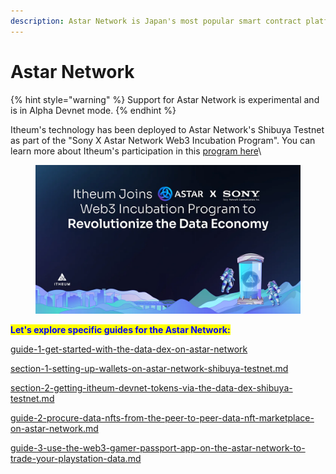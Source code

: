 ```yaml
---
description: Astar Network is Japan's most popular smart contract platform.
---
```


# Astar Network

{% hint style="warning" %}
Support for Astar Network is experimental and is in Alpha Devnet mode.
{% endhint %}

Itheum's technology has been deployed to Astar Network's Shibuya Testnet as part of the "Sony X Astar Network Web3 Incubation Program". You can learn more about Itheum's participation in this [program here](https://medium.com/itheum-newsletter/empowering-data-ownership-itheum-joins-sony-x-astar-network-web3-incubation-program-to-4768bb4fcba1)\


<figure><img src="../../../../.gitbook/assets/image (17).png" alt=""><figcaption></figcaption></figure>



<mark style="color:blue;">**Let's explore specific guides for the Astar Network:**</mark>

[guide-1-get-started-with-the-data-dex-on-astar-network](guide-1-get-started-with-the-data-dex-on-astar-network/ "mention")

&#x20;   [section-1-setting-up-wallets-on-astar-network-shibuya-testnet.md](guide-1-get-started-with-the-data-dex-on-astar-network/section-1-setting-up-wallets-on-astar-network-shibuya-testnet.md "mention")

&#x20;   [section-2-getting-itheum-devnet-tokens-via-the-data-dex-shibuya-testnet.md](guide-1-get-started-with-the-data-dex-on-astar-network/section-2-getting-itheum-devnet-tokens-via-the-data-dex-shibuya-testnet.md "mention")

[guide-2-procure-data-nfts-from-the-peer-to-peer-data-nft-marketplace-on-astar-network.md](guide-2-procure-data-nfts-from-the-peer-to-peer-data-nft-marketplace-on-astar-network.md "mention")

[guide-3-use-the-web3-gamer-passport-app-on-the-astar-network-to-trade-your-playstation-data.md](guide-3-use-the-web3-gamer-passport-app-on-the-astar-network-to-trade-your-playstation-data.md "mention")
